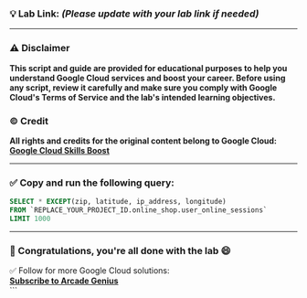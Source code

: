 
### 💡 Lab Link: *(Please update with your lab link if needed)*

---

### ⚠️ Disclaimer  
**This script and guide are provided for educational purposes to help you understand Google Cloud services and boost your career. Before using any script, review it carefully and make sure you comply with Google Cloud's Terms of Service and the lab's intended learning objectives.**

### © Credit  
**All rights and credits for the original content belong to Google Cloud: [Google Cloud Skills Boost](https://www.cloudskillsboost.google/)**

---

### ✅ Copy and run the following query:

```sql
SELECT * EXCEPT(zip, latitude, ip_address, longitude) 
FROM `REPLACE_YOUR_PROJECT_ID.online_shop.user_online_sessions` 
LIMIT 1000
````

---

### 🎉 Congratulations, you're all done with the lab 😄

<div>
✅ Follow for more Google Cloud solutions: <br>
<a href="https://www.youtube.com/@ArcadeGenius-z1" target="_blank"><strong>Subscribe to Arcade Genius</strong></a>
</div>
```

